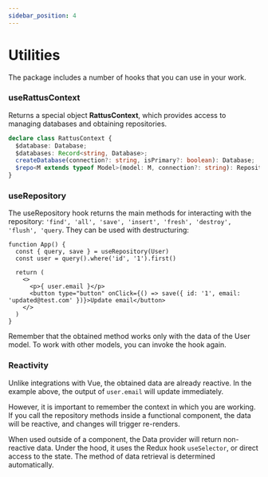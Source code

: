 ```yaml
---
sidebar_position: 4
---
```


# Utilities

The package includes a number of hooks that you can use in your work.

### useRattusContext
Returns a special object **RattusContext**, which provides access to managing databases and obtaining repositories.
```typescript
declare class RattusContext {
  $database: Database;
  $databases: Record<string, Database>;
  createDatabase(connection?: string, isPrimary?: boolean): Database;
  $repo<M extends typeof Model>(model: M, connection?: string): Repository<InstanceType<M>>;
}
```

### useRepository

The useRepository hook returns the main methods for interacting with the repository: `'find', 'all', 'save', 'insert', 'fresh', 'destroy', 'flush', 'query`. They can be used with destructuring:

```tsx
function App() {
  const { query, save } = useRepository(User)
  const user = query().where('id', '1').first()

  return (
    <>
      <p>{ user.email }</p>
      <button type="button" onClick={() => save({ id: '1', email: 'updated@test.com' })}>Update email</button>
    </>
  )
}
```

Remember that the obtained method works only with the data of the User model. To work with other models, you can invoke the hook again.

### Reactivity
Unlike integrations with Vue, the obtained data are already reactive. In the example above, the output of `user.email` will update immediately.

However, it is important to remember the context in which you are working. If you call the repository methods inside a functional component, the data will be reactive, and changes will trigger re-renders.

When used outside of a component, the Data provider will return non-reactive data. Under the hood, it uses the Redux hook `useSelector`, or direct access to the state. The method of data retrieval is determined automatically.
